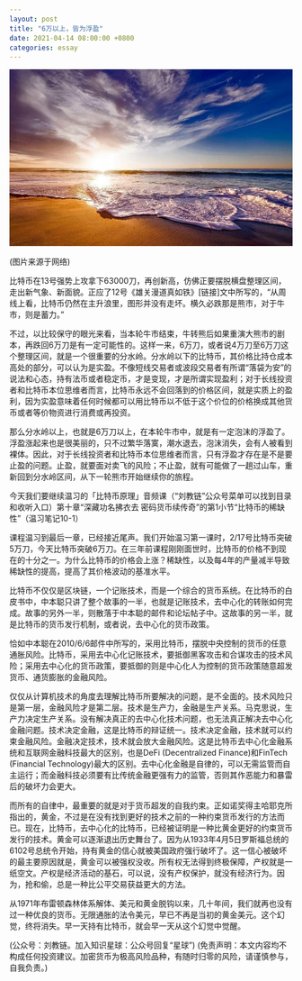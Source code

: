```yaml
---
layout: post
title: "6万以上，皆为浮盈"
date: 2021-04-14 08:00:00 +0800
categories: essay
---
```


![](/images/2021/20210414.jpg)

(图片来源于网络)

比特币在13号强势上攻拿下63000刀，再创新高，仿佛正要摆脱横盘整理区间，走出新气象、新面貌。正应了12号《雄关漫道真如铁》[链接]文中所写的，“从周线上看，比特币仍然在主升浪里，图形并没有走坏。横久必跌那是熊市，对于牛市，则是蓄力。”

不过，以比较保守的眼光来看，当本轮牛市结束，牛转熊后如果重演大熊市的剧本，再跌回6万刀是有一定可能性的。这样一来，6万刀，或者说4万刀至6万刀这个整理区间，就是一个很重要的分水岭。分水岭以下的比特币，其价格比持仓成本高处的部分，可以认为是实盈。不像短线交易者或波段交易者有所谓“落袋为安”的说法和心态，持有法币或者稳定币，才是变现，才是所谓实现盈利；对于长线投资者和比特币本位思维者而言，比特币永远不会回落到的价格区间，就是实质上的盈利，因为实盈意味着任何时候都可以用比特币以不低于这个价位的价格换成其他货币或者等价物资进行消费或再投资。

那么分水岭以上，也就是6万刀以上，在本轮牛市中，就是有一定泡沫的浮盈了。浮盈涨起来也是很美丽的，只不过繁华落寞，潮水退去，泡沫消失，会有人被看到裸体。因此，对于长线投资者和比特币本位思维者而言，只有浮盈才存在是不是要止盈的问题。止盈，就要面对卖飞的风险；不止盈，就有可能做了一趟过山车，重新回到分水岭区间，从下一轮熊市开始继续你的旅程。

今天我们要继续温习的「比特币原理」音频课（“刘教链”公众号菜单可以找到目录和收听入口）第十章“深藏功名拂衣去 密码货币续传奇”的第1小节“比特币的稀缺性”（温习笔记10-1）

课程温习到最后一章，已经接近尾声。我们开始温习第一课时，2/17号比特币突破5万刀，今天比特币突破6万刀。在三年前课程刚刚面世时，比特币的价格不到现在的十分之一。为什么比特币的价格会上涨？稀缺性，以及每4年的产量减半导致稀缺性的提高，提高了其价格波动的基准水平。

比特币不仅仅是区块链，一个记账技术，而是一个综合的货币系统。在比特币的白皮书中，中本聪只讲了整个故事的一半，也就是记账技术，去中心化的转账如何完成。故事的另外一半，则散落于中本聪的邮件和论坛帖子中。这故事的另一半，就是比特币的货币发行机制，或者说，去中心化的货币政策。

恰如中本聪在2010/6/6邮件中所写的，采用比特币，摆脱中央控制的货币的任意通胀风险。比特币，采用去中心化记账技术，要抵御黑客攻击和合谋攻击的技术风险；采用去中心化的货币政策，要抵御的则是中心化人为控制的货币政策随意超发货币、通货膨胀的金融风险。

仅仅从计算机技术的角度去理解比特币所要解决的问题，是不全面的。技术风险只是第一层，金融风险才是第二层。技术是生产力，金融是生产关系。马克思说，生产力决定生产关系。没有解决真正的去中心化技术问题，也无法真正解决去中心化金融问题。技术决定金融，这是比特币的辩证统一。技术决定金融，技术就可以约束金融风险。金融决定技术，技术就会放大金融风险。这是比特币去中心化金融系统和互联网金融科技最大的区别，也是DeFi (Decentralized Finance)和FinTech (Financial Technology)最大的区别。去中心化金融是自律的，可以无需监管而自主运行；而金融科技必须要有比传统金融更强有力的监管，否则其作恶能力和暴雷后的破坏力会更大。

而所有的自律中，最重要的就是对于货币超发的自我约束。正如诺奖得主哈耶克所指出的，黄金，不过是在没有找到更好的技术之前的一种约束货币发行的方法而已。现在，比特币，去中心化的比特币，已经被证明是一种比黄金更好的约束货币发行的技术。黄金可以逐渐退出历史舞台了。因为从1933年4月5日罗斯福总统的6102号总统令开始，持有黄金的信心就被美国政府强行破坏了。这一信心被破坏的最主要原因就是，黄金可以被强权没收。所有权无法得到终极保障，产权就是一纸空文。产权是经济活动的基石，可以说，没有产权保护，就没有经济行为。因为，抢和偷，总是一种比公平交易获益更大的方法。

从1971年布雷顿森林体系解体、美元和黄金脱钩以来，几十年间，我们就再也没有过一种优良的货币。无限通胀的法令美元，早已不再是当初的黄金美元。这个幻觉，终将消失。早一天持有比特币，就会早一天从这个幻觉中觉醒。

(公众号：刘教链。加入知识星球：公众号回复“星球”)
(免责声明：本文内容均不构成任何投资建议。加密货币为极高风险品种，有随时归零的风险，请谨慎参与，自我负责。)
